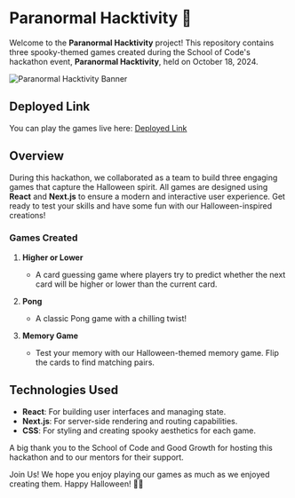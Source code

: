 # Paranormal Hacktivity 🎃

Welcome to the **Paranormal Hacktivity** project! This repository contains three spooky-themed games created during the School of Code's hackathon event, **Paranormal Hacktivity**, held on October 18, 2024.

![Paranormal Hacktivity Banner]([your-image-url](https://snipboard.io/5RkUr6.jpg))

## Deployed Link

You can play the games live here: [Deployed Link](#)

## Overview

During this hackathon, we collaborated as a team to build three engaging games that capture the Halloween spirit. All games are designed using **React** and **Next.js** to ensure a modern and interactive user experience. Get ready to test your skills and have some fun with our Halloween-inspired creations!

### Games Created

1. **Higher or Lower**
   - A card guessing game where players try to predict whether the next card will be higher or lower than the current card.

2. **Pong**
   - A classic Pong game with a chilling twist! 
3. **Memory Game**
   - Test your memory with our Halloween-themed memory game. Flip the cards to find matching pairs.
     
## Technologies Used

- **React**: For building user interfaces and managing state.
- **Next.js**: For server-side rendering and routing capabilities.
- **CSS**: For styling and creating spooky aesthetics for each game.

A big thank you to the School of Code and Good Growth for hosting this hackathon and to our mentors for their support.

Join Us!
We hope you enjoy playing our games as much as we enjoyed creating them. Happy Halloween! 🎃👻
